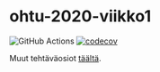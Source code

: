 # ohtu-2020-viikko1

![GitHub Actions](https://github.com/tikibeni/ohtu-2020-viikko1/workflows/Java%20CI%20with%20Gradle/badge.svg)
[![codecov](https://codecov.io/gh/tikibeni/ohtu-2020-viikko1/branch/main/graph/badge.svg?token=SVU2WQTAI9)](undefined)

Muut tehtäväosiot [täältä](https://github.com/tikibeni/ohtu-s2020).
